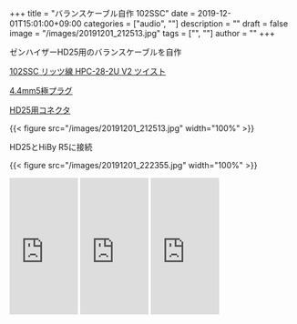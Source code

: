 ﻿+++
title = "バランスケーブル自作 102SSC"
date = 2019-12-01T15:01:00+09:00
categories = ["audio", ""]
description = ""
draft = false
image = "/images/20191201_212513.jpg"
tags = ["", ""]
author = ""
+++


ゼンハイザーHD25用のバランスケーブルを自作

[102SSC リッツ線 HPC-28-2U V2 ツイスト](http://www.oyaide.com/ja/brand/oyaide/102-ssc)

[4.4mm5極プラグ](https://oyaide.com/catalog/products/4_4_mm_5kyoku.html)

[HD25用コネクタ](https://oyaide.com/catalog/products/p-4794.html)


{{< figure src="/images/20191201_212513.jpg" width="100%" >}}


HD25とHiBy R5に接続

{{< figure src="/images/20191201_222355.jpg" width="100%" >}}


<iframe style="width:120px;height:240px;" marginwidth="0" marginheight="0" scrolling="no" frameborder="0" src="https://rcm-fe.amazon-adsystem.com/e/cm?ref=qf_sp_asin_til&t=yokochi-22&m=amazon&o=9&p=8&l=as1&IS1=1&detail=1&asins=B01AXUCA8G&linkId=05e84a9b23473bcf504256c1c3d4c078&bc1=ffffff&lt1=_top&fc1=333333&lc1=0066c0&bg1=ffffff&f=ifr">
    </iframe>

<iframe style="width:120px;height:240px;" marginwidth="0" marginheight="0" scrolling="no" frameborder="0" src="https://rcm-fe.amazon-adsystem.com/e/cm?ref=qf_sp_asin_til&t=yokochi-22&m=amazon&o=9&p=8&l=as1&IS1=1&detail=1&asins=B00USQXXGY&linkId=102bc5a6a5b49975405a01ce394d3895&bc1=ffffff&lt1=_top&fc1=333333&lc1=0066c0&bg1=ffffff&f=ifr">
    </iframe>


<iframe style="width:120px;height:240px;" marginwidth="0" marginheight="0" scrolling="no" frameborder="0" src="https://rcm-fe.amazon-adsystem.com/e/cm?ref=qf_sp_asin_til&t=yokochi-22&m=amazon&o=9&p=8&l=as1&IS1=1&detail=1&asins=B07XG23K1K&linkId=f5c92c22f09f2c84070438ca9c0817fd&bc1=ffffff&lt1=_top&fc1=333333&lc1=0066c0&bg1=ffffff&f=ifr">
    </iframe>
